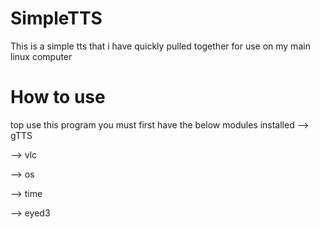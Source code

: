 # SimpleTTS
This is a simple tts that i have quickly pulled together for use on my main linux computer 

# How to use
top use this program you must first have the below modules installed
  --> gTTS
  
  --> vlc
  
  --> os 
  
  --> time
  
  --> eyed3
